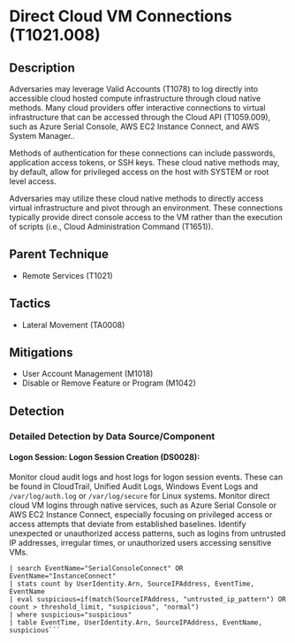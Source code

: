 # Direct Cloud VM Connections (T1021.008)

## Description
Adversaries may leverage Valid Accounts (T1078) to log directly into accessible cloud hosted compute infrastructure through cloud native methods. Many cloud providers offer interactive connections to virtual infrastructure that can be accessed through the Cloud API (T1059.009), such as Azure Serial Console, AWS EC2 Instance Connect, and AWS System Manager..

Methods of authentication for these connections can include passwords, application access tokens, or SSH keys. These cloud native methods may, by default, allow for privileged access on the host with SYSTEM or root level access. 

Adversaries may utilize these cloud native methods to directly access virtual infrastructure and pivot through an environment. These connections typically provide direct console access to the VM rather than the execution of scripts (i.e., Cloud Administration Command (T1651)).

## Parent Technique
- Remote Services (T1021)

## Tactics
- Lateral Movement (TA0008)

## Mitigations
- User Account Management (M1018)
- Disable or Remove Feature or Program (M1042)

## Detection

### Detailed Detection by Data Source/Component
#### Logon Session: Logon Session Creation (DS0028): 
Monitor cloud audit logs and host logs for logon session events. These can be found in CloudTrail, Unified Audit Logs, Windows Event Logs and `/var/log/auth.log` or `/var/log/secure` for Linux systems. Monitor direct cloud VM logins through native services, such as Azure Serial Console or AWS EC2 Instance Connect, especially focusing on privileged access or access attempts that deviate from established baselines. Identify unexpected or unauthorized access patterns, such as logins from untrusted IP addresses, irregular times, or unauthorized users accessing sensitive VMs.

``` sourcetype="azure:activity" OR sourcetype="aws:cloudtrail"
| search EventName="SerialConsoleConnect" OR EventName="InstanceConnect"
| stats count by UserIdentity.Arn, SourceIPAddress, EventTime, EventName
| eval suspicious=if(match(SourceIPAddress, "untrusted_ip_pattern") OR count > threshold_limit, "suspicious", "normal")
| where suspicious="suspicious"
| table EventTime, UserIdentity.Arn, SourceIPAddress, EventName, suspicious```


